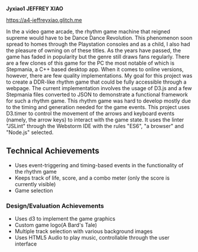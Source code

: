 **Jyxiao1**
**JEFFREY XIAO**

https://a4-jeffreyxiao.glitch.me

In the a video game arcade, the rhythm game machine that reigned supreme would have to be Dance Dance Revolution. This
phenomenon soon spread to homes through the Playstation consoles and as a child, I also had the pleasure of owning on of
these titles. As the years have passed, the game has faded in popularity but the genre still draws fans regularly. There
are a few clones of this game for the PC the most notable of which is Stepmania, a C++ based desktop app. When it comes 
to online versions, however, there are few quality implementations. My goal for this project was to create a DDR-like
rhythm game that could be fully accessible through a webpage. The current implementation involves the usage of D3.js and
a few Stepmania files converted to JSON to demonstrate a functional framework for such a rhythm game. This rhythm game
was hard to develop mostly due to the timing and generation needed for the game events. This project uses D3.timer to
control the movement of the arrows and keyboard events (namely, the arrow keys) to interact with the game state. It uses
the linter "JSLint" through the Webstorm IDE with the rules "ES6", "a browser" and "Node.js" selected. 
 

## Technical Achievements
- Uses event-triggering and timing-based events in the functionality of the rhythm game
- Keeps track of life, score, and a combo meter (only the score is currently visible)
- Game selection

### Design/Evaluation Achievements
- Uses d3 to implement the game graphics
- Custom game logo(A Bard's Tale)
- Multiple track selection with various background images
- Uses HTML5 Audio to play music, controllable through the user interface

 